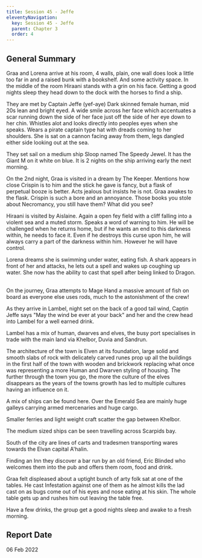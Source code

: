 ```yaml
---
title: Session 45 - Jeffe
eleventyNavigation:
  key: Session 45 - Jeffe
  parent: Chapter 3
  order: 4
---
```


## General Summary

Graa and Lorena arrive at his room, 4 walls, plain, one wall does look a little too far in and a raised bunk with a bookshelf. And some activity space. In the middle of the room Hiraani stands with a grin on his face. Getting a good nights sleep they head down to the dock with the horses to find a ship.  

 They are met by Captain Jeffe (yef-aye) Dark skinned female human, mid 20s lean and bright eyed. A wide smile across her face which accentuates a scar running down the side of her face just off the side of her eye down to her chin. Whistles alot and looks directly into peoples eyes when she speaks. Wears a pirate captain type hat with dreads coming to her shoulders. She is sat on a cannon facing away from them, legs dangled either side looking out at the sea.  

 They set sail on a medium ship Sloop named The Speedy Jewel. It has the Giant M on it white on blue. It is 2 nights on the ship arriving early the next morning.  

 On the 2nd night, Graa is visited in a dream by The Keeper. Mentions how close Crispin is to him and the stick he gave is fancy, but a flask of perpetual booze is better. Acts jealous but insists he is not. Graa awakes to the flask. Crispin is such a bore and an annoyance. Those books you stole about Necromancy, you still have them? What did you see?  

 Hiraani is visited by Aislaine. Again a open fey field with a cliff falling into a violent sea and a muted storm. Speaks a word of warning to him. He will be challenged when he returns home, but if he wants an end to this darkness within, he needs to face it. Even if he destroys this curse upon him, he will always carry a part of the darkness within him. However he will have control.  

 Lorena dreams she is swimming under water, eating fish. A shark appears in front of her and attacks, he lets out a spell and wakes up coughing up water. She now has the ability to cast that spell after being linked to Dragon.  

 On the journey, Graa attempts to Mage Hand a massive amount of fish on board as everyone else uses rods, much to the astonishment of the crew!  

 As they arrive in Lambel, night set on the back of a good tail wind, Captin Jeffe says "May the wind be ever at your back" and her and the crew head into Lambel for a well earned drink.  

 Lambel has a mix of human, dwarves and elves, the busy port specialises in trade with the main land via Khelbor, Duvia and Sandrun.  

 The architecture of the town is Elven at its foundation, large solid and smooth slabs of rock with delicately carved runes prop up all the buildings in the first half of the town with wooden and brickwork replacing what once was representing a more Human and Dwarven styling of housing. The further through the town you go, the more the culture of the elves disappears as the years of the towns growth has led to multiple cultures having an influence on it.  

 A mix of ships can be found here. Over the Emerald Sea are mainly huge galleys carrying armed mercenaries and huge cargo.  

 Smaller ferries and light weight craft scatter the gap between Khelbor.  

 The medium sized ships can be seen travelling across Scarpids bay.  

 South of the city are lines of carts and tradesmen transporting wares towards the Elvan capital A'halin.  

 Finding an Inn they discover a bar run by an old friend, Eric Blinded who welcomes them into the pub and offers them room, food and drink.  

 Graa felt displeased about a uptight bunch of arty folk sat at one of the tables. He cast Infestation against one of them as he almost kills the lad cast on as bugs come out of his eyes and nose eating at his skin. The whole table gets up and rushes him out leaving the table free.  

 Have a few drinks, the group get a good nights sleep and awake to a fresh morning.

## Report Date

06 Feb 2022
